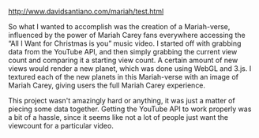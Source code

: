 http://www.davidsantiano.com/mariah/test.html


So what I wanted to accomplish was the creation of a Mariah-verse, influenced by the power of Mariah Carey fans everywhere accessing the “All I Want for Christmas is you” music video. I started off with grabbing data from the YouTube API, and then simply grabbing the current view count and comparing it a starting view count. A certain amount of new views would render a new planet, which was done using WebGL and 3.js. I textured each of the new planets in this Mariah-verse with an image of Mariah Carey, giving users the full Mariah Carey experience.

This project wasn't amazingly hard or anything, it was just a matter of piecing some data together. Getting the YouTube API to work properly was a bit of a hassle, since it seems like not a lot of people just want the viewcount for a particular video.
